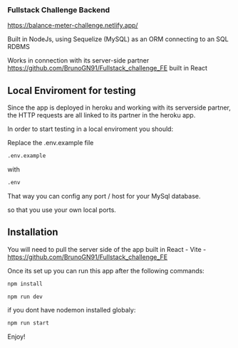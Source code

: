 
### Fullstack Challenge Backend

https://balance-meter-challenge.netlify.app/

Built in NodeJs, using Sequelize (MySQL) as an ORM connecting to an SQL RDBMS


Works in connection with its server-side partner https://github.com/BrunoGN91/Fullstack_challenge_FE built in React

## Local Enviroment for testing

Since the app is deployed in heroku and working with its serverside partner, the HTTP requests are all linked
to its partner in the heroku app.

In order to start testing in a local enviroment you should:

Replace the .env.example file

```bash
.env.example
```

with

```bash
.env
```

That way you can config any port / host for your MySql database.

so that you use your own local ports.

## Installation

You will need to pull the server side of the app built in React - Vite - https://github.com/BrunoGN91/Fullstack_challenge_FE

Once its set up you can run this app after the following commands:

```bash
npm install
```

```bash
npm run dev
```

if you dont have nodemon installed globaly: 

```bash
npm run start
```

Enjoy!


